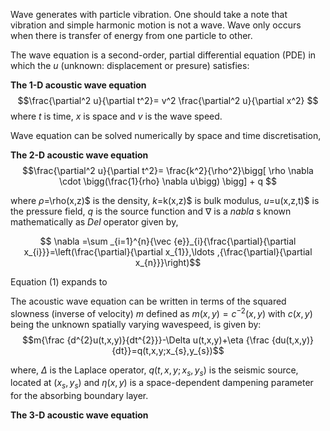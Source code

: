 Wave generates with particle vibration. One should take a note that vibration and simple harmonic motion is not a wave. Wave only occurs when there is transfer of energy from one particle to other.

The wave equation is a second-order, partial differential equation (PDE) in which the $u$ (unknown: displacement or presure) satisfies:

**The 1-D acoustic wave equation**
$$\frac{\partial^2 u}{\partial t^2}= v^2 \frac{\partial^2 u}{\partial x^2} $$
where $t$ is time, $x$ is space and $v$ is the wave speed.

Wave equation can be solved numerically by space and time discretisation,

**The 2-D acoustic wave equation**
$$\frac{\partial^2 u}{\partial t^2}= \frac{k^2}{\rho^2}\bigg[ \rho \nabla \cdot \bigg(\frac{1}{rho} \nabla u\bigg) \bigg] + q $$

where $\rho$=\rho(x,z)$ is the density, $k$=k(x,z)$ is bulk modulus, $u$=u(x,z,t)$ is the pressure field, $q$ is the source function and $\nabla$ is a _nabla_ s known mathematically as _Del_ operator given by,

$$ \nabla =\sum _{i=1}^{n}{\vec {e}}_{i}{\frac{\partial}{\partial x_{i}}}=\left(\frac{\partial}{\partial x_{1}},\ldots ,{\frac{\partial}{\partial x_{n}}}\right)$$

Equation (1) expands to

The acoustic wave equation can be written in terms of the squared slowness (inverse of velocity) $m$ defined as $m(x,y)=c^{-2}(x,y)$ with $c(x,y)$ being the unknown spatially varying wavespeed, is given by:
$$m{\frac {d^{2}u(t,x,y)}{dt^{2}}}-\Delta u(t,x,y)+\eta {\frac {du(t,x,y)}{dt}}=q(t,x,y;x_{s},y_{s})$$

where, $\Delta$ is the Laplace operator, $q(t,x,y;x_{s},y_{s})$ is the seismic source, located at $(x_{s},y_{s})$ and $\eta (x,y)$ is a space-dependent dampening parameter for the absorbing boundary layer.

**The 3-D acoustic wave equation**

